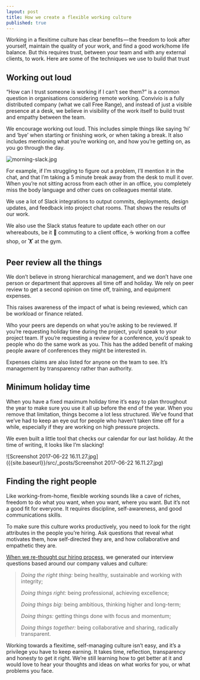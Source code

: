 ```yaml
---
layout: post
title: How we create a flexible working culture
published: true
---
```


<p class="intro">Working in a flexitime culture has clear benefits — the freedom to look after yourself, maintain the quality of your work, and find a good work/home life balance. But this requires trust, between your team and with any external clients, to work. Here are some of the techniques we use to build that trust</p>

## Working out loud

“How can I trust someone is working if I can’t see them?” is a common question in organisations considering remote working. Convivio is a fully distributed company (what we call Free Range), and instead of just a visible presence at a desk, we believe in visibility of the work itself to build trust and empathy between the team.

We encourage working out loud. This includes simple things like saying ‘hi’ and ‘bye’ when starting or finishing work, or when taking a break. It also includes mentioning what you’re working on, and how you’re getting on, as you go through the day.

![morning-slack.jpg]({{site.baseurl}}/src/assets/images/morning-slack.jpg)

For example, if I’m struggling to figure out a problem, I’ll mention it in the chat, and that I’m taking a 5 minute break away from the desk to mull it over. When you’re not sitting across from each other in an office, you completely miss the body language and other cues on colleagues mental state.

We use a lot of Slack integrations to output commits, deployments, design updates, and feedback into project chat rooms. That shows the results of our work.

We also use the Slack status feature to update each other on our whereabouts, be it 🚂 commuting to a client office, ☕️ working from a coffee shop, or 🏋️‍ at the gym.

## Peer review all the things

We don’t believe in strong hierarchical management, and we don’t have one person or department that approves all time off and holiday. We rely on peer review to get a second opinion on time off, training, and equipment expenses.

This raises awareness of the impact of what is being reviewed, which can be workload or finance related.

Who your peers are depends on what you’re asking to be reviewed. If you’re requesting holiday time during the project, you’d speak to your project team. If you’re requesting a review for a conference, you’d speak to people who do the same work as you. This has the added benefit of making people aware of conferences they might be interested in.

Expenses claims are also listed for anyone on the team to see. It’s management by transparency rather than authority.

## Minimum holiday time

When you have a fixed maximum holiday time it’s easy to plan throughout the year to make sure you use it all up before the end of the year. When you remove that limitation, things become a lot less structured. We’ve found that we’ve had to keep an eye out for people who haven’t taken time off for a while, especially if they are working on high pressure projects.

We even built a little tool that checks our calendar for our last holiday. At the time of writing, it looks like I’m slacking!

![Screenshot 2017-06-22 16.11.27.jpg]({{site.baseurl}}/src/_posts/Screenshot 2017-06-22 16.11.27.jpg)

## Finding the right people

Like working-from-home, flexible working sounds like a cave of riches, freedom to do what you want, when you want, where you want. But it’s not a good fit for everyone. It requires discipline, self-awareness, and good communications skills.

To make sure this culture works productively, you need to look for the right attributes in the people you’re hiring. Ask questions that reveal what motivates them, how self-directed they are, and how collaborative and empathetic they are.

[When we re-thought our hiring process,](https://blog.weareconvivio.com/smarter-interviews-for-finding-smarter-humans-84046b03bd22) we generated our interview questions based around our company values and culture:

> *Doing the right thing:* being healthy, sustainable and working with integrity;
>
> *Doing things right:* being professional, achieving excellence;
>
> *Doing things big:* being ambitious, thinking higher and long-term;
>
> *Doing things:* getting things done with focus and momentum;
>
> *Doing things together:* being collaborative and sharing, radically transparent.

Working towards a flexitime, self-managing culture isn’t easy, and it’s a privilege you have to keep earning. It takes time, reflection, transparency and honesty to get it right. We’re still learning how to get better at it and would love to hear your thoughts and ideas on what works for you, or what problems you face.
